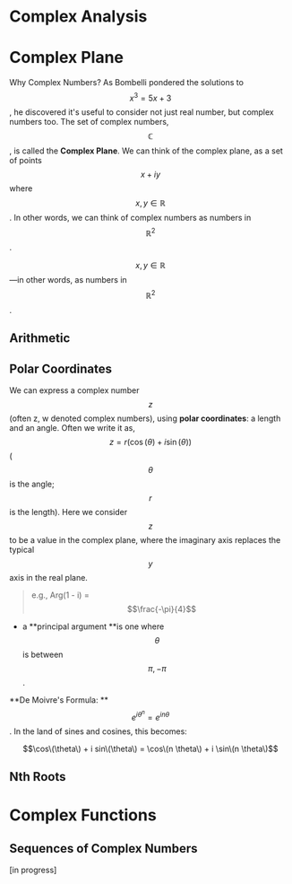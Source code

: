 # Complex Analysis

# Complex Plane

Why Complex Numbers? As Bombelli pondered the solutions to $$x^3 = 5x + 3$$, he discovered it's useful to consider not just real number, but complex numbers too. The set of complex numbers, $$\mathbb{C}$$, is called the **Complex Plane**. We can think of the complex plane, as a set of points $$x + i y$$ where $$x, y \in \mathbb{R}$$. In other words, we can think of complex numbers as numbers in $$\mathbb{R}^2$$.

$$x, y \in \mathbb{R}$$—in other words, as numbers in $$\mathbb{R}^2$$.

## Arithmetic

## Polar Coordinates

We can express a complex number $$z$$ \(often z, w denoted complex numbers\), using **polar coordinates**: a length and an angle. Often we write it as, $$z = r(\cos(\theta) + i \sin(\theta))$$ \($$\theta $$ is the angle; $$r$$ is the length\). Here we consider $$z$$ to be a value in the complex plane, where the imaginary axis replaces the typical $$y$$ axis in the real plane.

> e.g., Arg\(1 - i\) = $$\frac{-\pi}{4}$$

* a **principal argument **is one where $$\theta$$ is between $$\pi, -\pi$$.

**De Moivre's Formula: **$$e^{i\theta}^n = e^{in\theta}$$. In the land of sines and cosines, this becomes:

$$\cos\(\theta\) + i sin\(\theta\) = \cos\(n \theta\) + i \sin\(n \theta\)$$

## Nth Roots

# Complex Functions

## Sequences of Complex Numbers

\[in progress\]

